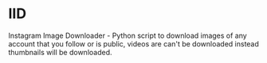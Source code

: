 # IID
Instagram Image Downloader - Python script to download images of any account that you follow or is public, videos are can't be downloaded instead thumbnails will be downloaded.
